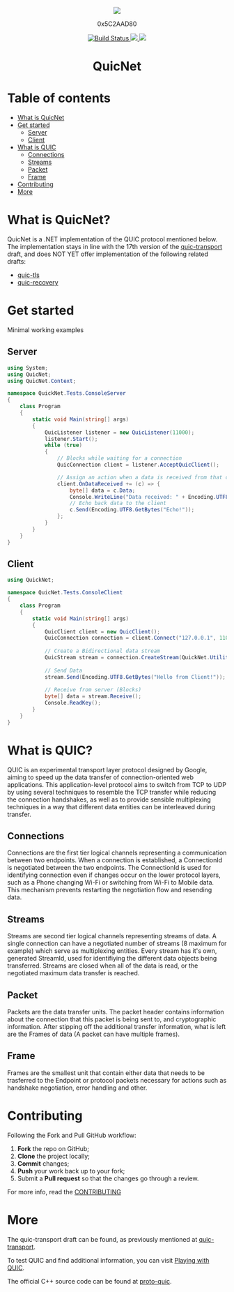 <p align="center">
    <img src="https://i.imgur.com/r3nH7de.png"></img>
</p>
<p align="center">
    0x5C2AAD80
</p>
<p align="center">
    <a href="https://travis-ci.org/Vect0rZ/Quic.NET">
        <img src="https://travis-ci.org/Vect0rZ/Quic.NET.svg?branch=master" alt="Build Status">
    </a>
    <a href="https://semver.org/">
        <img src="https://img.shields.io/badge/semver-2.0.0-blue.svg">
    </a>
    <img src="https://img.shields.io/badge/version-0.1.2 alpha-red.svg">
</p>
<h1 align="center"> QuicNet

# Table of contents
   - [What is QuicNet](#what-is-quicnet)
   - [Get started](#get-started)
      * [Server](#server)
      * [Client](#client)
   - [What is QUIC](#what-is-quic)
      * [Connections](#connections)
      * [Streams](#streams)
      * [Packet](#packet)
      * [Frame](#frame)
   - [Contributing](#contributing)
   - [More](#more)

# What is QuicNet?

QuicNet is a .NET implementation of the QUIC protocol mentioned below.
The implementation stays in line with the 17th version of the [quic-transport](https://datatracker.ietf.org/doc/draft-ietf-quic-transport/?include_text=1) draft,
and does NOT YET offer implementation of the following related drafts:

* [quic-tls](https://datatracker.ietf.org/doc/draft-ietf-quic-tls/?include_text=1)
* [quic-recovery](https://datatracker.ietf.org/doc/draft-ietf-quic-recovery/?include_text=1)

# Get started
Minimal working examples

## Server
```csharp
using System;
using QuicNet;
using QuicNet.Context;

namespace QuickNet.Tests.ConsoleServer
{
    class Program
    {
        static void Main(string[] args)
        {
            QuicListener listener = new QuicListener(11000);
            listener.Start();
            while (true)
            {
                // Blocks while waiting for a connection
                QuicConnection client = listener.AcceptQuicClient();

                // Assign an action when a data is received from that client.
                client.OnDataReceived += (c) => {
                    byte[] data = c.Data;
                    Console.WriteLine("Data received: " + Encoding.UTF8.GetString(data));
                    // Echo back data to the client
                    c.Send(Encoding.UTF8.GetBytes("Echo!"));
                };
            }
        }
    }
}
```

## Client
```csharp
using QuickNet;

namespace QuicNet.Tests.ConsoleClient
{
    class Program
    {
        static void Main(string[] args)
        {
            QuicClient client = new QuicClient();
            QuicConnection connection = client.Connect("127.0.0.1", 11000);   // Connect to peer (Server)
            
            // Create a Bidirectional data stream
            QuicStream stream = connection.CreateStream(QuickNet.Utilities.StreamType.ClientBidirectional);
            
            // Send Data
            stream.Send(Encoding.UTF8.GetBytes("Hello from Client!"));        
            
            // Receive from server (Blocks)
            byte[] data = stream.Receive();                                   
            Console.ReadKey();
        }
    }
}

```

# What is QUIC?

QUIC is an experimental transport layer protocol designed by Google, aiming to speed up the data transfer of connection-oriented web applications.
This application-level protocol aims to switch from TCP to UDP by using several techniques to resemble the TCP transfer while reducing the connection handshakes,
as well as to provide sensible multiplexing techniques in a way that different data entities can be interleaved during transfer.

## Connections
Connections are the first tier logical channels representing a communication between two endpoints. When a connection is established, a ConnectionId is negotiated between the two endpoints. The ConnectionId is used for identifying connection even if changes occur on the lower protocol layers, such as a Phone changing Wi-Fi or switching from Wi-Fi to Mobile data. This mechanism prevents restarting the negotiation flow and resending data.

## Streams
Streams are second tier logical channels representing streams of data. A single connection can have a negotiated number of streams (8 maximum for example) which serve as multiplexing entities. Every stream has it's own, generated StreamId, used for identifiying the different data objects being transferred. Streams are closed when all of the data is read, or the negotiated maximum data transfer is reached.

## Packet
Packets are the data transfer units. The packet header contains information about the connection that this packet is being sent to, and cryptographic information. After stipping off the additional transfer information, what is left are the Frames of data (A packet can have multiple frames).

## Frame
Frames are the smallest unit that contain either data that needs to be trasferred to the Endpoint or protocol packets necessary for actions such as handshake negotiation, error handling and other.

# Contributing

Following the Fork and Pull GitHub workflow:

  1. **Fork** the repo on GitHub;
  2. **Clone** the project locally;
  3. **Commit** changes;
  4. **Push** your work back up to your fork;
  5. Submit a **Pull request** so that the changes go through a review.

For more info, read the [CONTRIBUTING](https://github.com/Vect0rZ/Quic.NET/blob/master/CONTRIBUTING.md)

# More

The quic-transport draft can be found, as previously mentioned at [quic-transport](https://datatracker.ietf.org/doc/draft-ietf-quic-transport/?include_text=1).

To test QUIC and find additional information, you can visit [Playing with QUIC](https://www.chromium.org/quic/playing-with-quic).

The official C++ source code can be found at [proto-quic](https://github.com/google/proto-quic).
